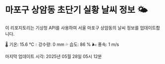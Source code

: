 
# 마포구 상암동 초단기 실황 날씨 정보 🌤️

이 리포지토리는 기상청 API를 사용하여 서울 마포구 상암동의 날씨 정보를 업데이트합니다. 

🌡️ 기온: 15.6 ℃
💧 강수량: 0 mm
💦 습도: 86 %
🌬️ 풍속: 1 m/s

마지막 업데이트 시각: 2025년 05월 28일 05시 12분    
